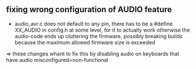 ## fixing wrong configuration of AUDIO feature

* audio_avr.c does not default to any pin, there has to be a #define XX_AUDIO in config.h at some level, for it to actually work
  otherwise the audio-code ends up cluttering the firmware, possibly breaking builds because the maximum allowed firmware size is exceeded

=> these changes whant to fix this by disabling audio on keyboards that have audio misconfigured=non-functional
